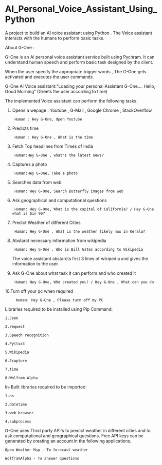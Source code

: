 # AI_Personal_Voice_Assistant_Using_Python

A project to build an AI voice assistant using Python . The Voice assistant interacts with the humans to perform basic tasks.


About G-One :

G-One is an AI personal voice assistant service built using Pychram. It can understand human speech and perform basic task designed by the client.

When the user specify the appropriate trigger words , The G-One gets activated and executes the user commands.


G-One AI Voice assistant:"Loading your personal Assistant G-One....
                          Hello, Good Morning" (Greets the user according to time)



The implemented Voice assistant can perform the following tasks:


1. Opens a wepage : Youtube , G-Mail , Google Chrome , StackOverflow 
	
	
		Human : Hey G-One, Open Youtube
		
		
2. Predicts time 
	
	
		Human : Hey G-One , What is the time
		
		
3. Fetch Top headlines from Times of India
	
         
		Human:Hey G-One , what's the latest news?
		
		
4. Captures a photo
	
  		
		Human:Hey G-One, Take a photo
		
		
5. Searches data from web
	
   		
		Human: Hey G-One, Search Butterfly images from web
		
		
6. Ask geographical and computational questions
	
  	 	
		Human: Hey G-One, What is the capital of California? / Hey G-One what is Sin 90?
		
		
7. Predict Weather of different Cities
   		
	
		Human: Hey G-One , What is the weather likely now in Kerala?
		
	
8. Abstarct necessary information from wikipedia
	
   		
		Human: Hey G-One , Who is Bill Gates according to Wikipedia
		
		
   The voice assistant abstarcts first 3 lines of wikipedia and gives the information to the user.
	
	
9. Ask G-One about what task it can perform and who created it
	
   		
	  	Human: Hey G-One, Who created you? / Hey G-One , What can you do
		
		
10.Turn off your pc when required
   		

   		 Human: Hey G-One , Please turn off my PC



Libraries required to be installed using Pip Command:
	
	1.Json
	
	2.request
	
	3.Speech recognition
	
 	4.Pyttsx3
	
	5.Wikipedia
	
	6.Ecapture
	
	7.time
	
	8.Wolfram Alpha


In-Built libraries required to be imported:

	1.os
	
	2.datetime
	
	3.web browser
	
	4.subprocess



G-One uses Third party API's to predict weather in different cities and to ask computational and geographical questions. 
Free API keys can be generated by creating an account in the following applications.  
	
	Open Weather Map - To forecast weather
	
	WolframAlpha - To answer questions



